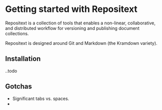 # Getting started with Repositext

Repositext is a collection of tools that enables a non-linear, collaborative, and distributed workflow for versioning and publishing document collections. 

Repositext is designed around Git and Markdown (the Kramdown variety). 

## Installation

..todo

## Gotchas

* Significant tabs vs. spaces.
* 


